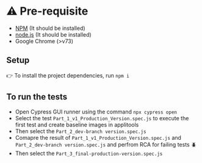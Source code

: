 # ⚠️ Pre-requisite 
- [NPM](https://nodejs.org) (It should be installed)
- [node.js](https://nodejs.org/en/download) (It should be installed)
- Google Chrome (>v73)

## Setup 
:point_right: To install the project dependencies, run ```npm i```

## To run the tests 
- Open Cypress GUI runner using the command ```npx cypress open```
- Select the test ```Part_1_v1_Production_Version.spec.js``` to execute the first test and create baseline images in applitools 
- Then select the ```Part_2_dev-branch version.spec.js``` 
- Comapre the result of ```Part_1_v1_Production_Version.spec.js``` and ```Part_2_dev-branch version.spec.js``` and perfrom RCA for failing tests :beetle:
- Then select the ```Part_3_final-production-version.spec.js```
